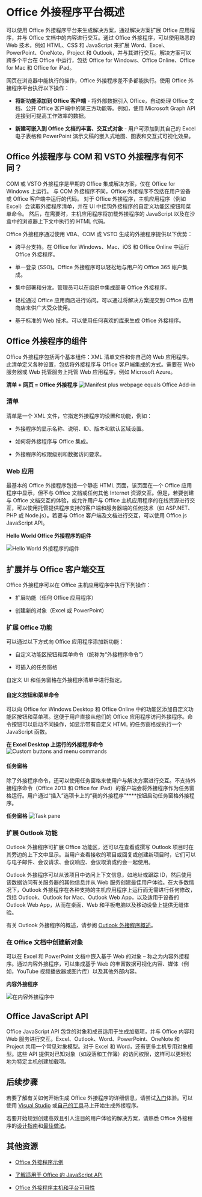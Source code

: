 
# <a name="office-add-ins-platform-overview"></a>Office 外接程序平台概述

可以使用 Office 外接程序平台来生成解决方案，通过解决方案扩展 Office 应用程序，并与 Office 文档中的内容进行交互。通过 Office 外接程序，可以使用熟悉的 Web 技术，例如 HTML、CSS 和 JavaScript 来扩展 Word、Excel、PowerPoint、OneNote，Project 和 Outlook，并与其进行交互。解决方案可以跨多个平台在 Office 中运行，包括 Office for Windows、Office Online、Office for Mac 和 Office for iPad。

网页在浏览器中能执行的操作，Office 外接程序差不多都能执行。使用 Office 外接程序平台执行以下操作：


-  **将新功能添加到 Office 客户端** - 将外部数据引入 Office，自动处理 Office 文档、公开 Office 客户端中的第三方功能等。例如，使用 Microsoft Graph API 连接到可提高工作效率的数据。 
    
-  **新建可嵌入到 Office 文档的丰富、交互式对象** - 用户可添加到其自己的 Excel 电子表格和 PowerPoint 演示文稿的嵌入式地图、图表和交互式可视化效果。 
    
## <a name="how-are-office-add-ins-different-than-com-and-vsto-add-ins"></a>Office 外接程序与 COM 和 VSTO 外接程序有何不同？ 

COM 或 VSTO 外接程序是早期的 Office 集成解决方案，仅在 Office for Windows 上运行。 与 COM 外接程序不同，Office 外接程序不包括在用户设备或 Office 客户端中运行的代码。 对于 Office 外接程序，主机应用程序（例如 Excel）会读取外接程序清单，并在 UI 中挂钩外接程序的自定义功能区按钮和菜单命令。 然后，在需要时，主机应用程序将加载外接程序的 JavaScript 以及在沙盒中的浏览器上下文中执行的 HTML 代码。 

Office 外接程序通过使用 VBA、COM 或 VSTO 生成的外接程序提供以下优势： 

- 跨平台支持。在 Office for Windows、Mac、iOS 和 Office Online 中运行 Office 外接程序。 

- 单一登录 (SSO)。Office 外接程序可以轻松地与用户的 Office 365 帐户集成。 


- 集中部署和分发。管理员可以在组织中集成部署 Office 外接程序。 

- 轻松通过 Office 应用商店进行访问。可以通过将解决方案提交到 Office 应用商店来供广大受众使用。 

- 基于标准的 Web 技术。可以使用任何喜欢的库来生成 Office 外接程序。 

## <a name="components-of-an-office-add-in"></a>Office 外接程序的组件 

Office 外接程序包括两个基本组件：XML 清单文件和你自己的 Web 应用程序。此清单定义各种设置，包括将外接程序与 Office 客户端集成的方式。需要在 Web 服务器或 Web 托管服务上托管 Web 应用程序，例如 Microsoft Azure。

**清单 + 网页 = Office 外接程序**
![Manifest plus webpage equals Office Add-in](../images/DK2_AgaveOverview01.png)

### <a name="manifest"></a>清单 

清单是一个 XML 文件，它指定外接程序的设置和功能，例如： 

- 外接程序的显示名称、说明、ID、版本和默认区域设置。 

- 如何将外接程序与 Office 集成。  

- 外接程序的权限级别和数据访问要求。 

### <a name="web-app"></a>Web 应用 

最基本的 Office 外接程序包括一个静态 HTML 页面，该页面在一个 Office 应用程序中显示，但不与 Office 文档或任何其他 Internet 资源交互。但是，若要创建与 Office 文档交互的体验，或允许用户与 Office 主机应用程序的在线资源进行交互，可以使用托管提供程序支持的客户端和服务器端的任何技术（如 ASP.NET、PHP 或 Node.js）。若要与 Office 客户端及文档进行交互，可以使用 Office.js JavaScript API。 

**Hello World Office 外接程序的组件**

![Hello World 外接程序的组件](../images/DK2_AgaveOverview07.png)

## <a name="extending-and-interacting-with-office-clients"></a>扩展并与 Office 客户端交互 

Office 外接程序可以在 Office 主机应用程序中执行下列操作： 

-  扩展功能（任何 Office 应用程序） 

-  创建新的对象（Excel 或 PowerPoint） 
 
### <a name="extend-office-functionality"></a>扩展 Office 功能 

可以通过以下方式向 Office 应用程序添加新功能：  

-  自定义功能区按钮和菜单命令（统称为“外接程序命令”） 

-  可插入的任务窗格 

自定义 UI 和任务窗格在外接程序清单中进行指定。  

#### <a name="custom-buttons-and-menu-commands"></a>自定义按钮和菜单命令  

可以向 Office for Windows Desktop 和 Office Online 中的功能区添加自定义功能区按钮和菜单项。这便于用户直接从他们的 Office 应用程序访问外接程序。命令按钮可以启动不同操作，如显示带有自定义 HTML 的任务窗格或执行一个 JavaScript 函数。  

**在 Excel Desktop 上运行的外接程序命令**
![Custom buttons and menu commands](../images/add-in-commands-overview..png)

#### <a name="task-panes"></a>任务窗格  

除了外接程序命令，还可以使用任务窗格来使用户与解决方案进行交互。不支持外接程序命令（Office 2013 和 Office for iPad）的客户端会将外接程序作为任务窗格运行。用户通过“插入”选项卡上的“我的外接程序”****按钮启动任务窗格外接程序。 

**任务窗格**
![Task pane](../images/task-pane-overview.jpg)

### <a name="extend-outlook-functionality"></a>扩展 Outlook 功能 

Outlook 外接程序可扩展 Office 功能区，还可以在查看或撰写 Outlook 项目时在其旁边的上下文中显示。当用户查看接收的项目或回复或创建新项目时，它们可以与电子邮件、会议请求、会议响应、会议取消或约会一起使用。 

Outlook 外接程序可以从该项目中访问上下文信息，如地址或跟踪 ID，然后使用该数据访问有关服务器的其他信息并从 Web 服务创建最佳用户体验。在大多数情况下，Outlook 外接程序在各种支持的主机应用程序上运行而无需进行任何修改，包括 Outlook、Outlook for Mac、Outlook Web App，以及适用于设备的 Outlook Web App，从而在桌面、Web 和平板电脑以及移动设备上提供无缝体验。 

有关 Outlook 外接程序的概述，请参阅 [Outlook 外接程序概述](https://docs.microsoft.com/en-us/outlook/add-ins/)。 

### <a name="create-new-objects-in-office-documents"></a>在 Office 文档中创建新对象 

可以在 Excel 和 PowerPoint 文档中嵌入基于 Web 的对象 – 称之为内容外接程序。通过内容外接程序，可以集成基于 Web 的丰富数据可视化内容、媒体（例如，YouTube 视频播放器或图片库）以及其他外部内容。

**内容外接程序**

![在内容外接程序中](../images/DK2_AgaveOverview05.png)

## <a name="office-javascript-apis"></a>Office JavaScript API 

Office JavaScript API 包含的对象和成员适用于生成加载项，并与 Office 内容和 Web 服务进行交互。Excel、Outlook、Word、PowerPoint、OneNote 和 Project 共用一个常见对象模型。对于 Excel 和 Word，还有更多主机专用对象模型。这些 API 提供对已知对象（如段落和工作簿）的访问权限，这样可以更轻松地为特定主机创建加载项。  

## <a name="next-steps"></a>后续步骤 

若要了解有关如何开始生成 Office 外接程序的详细信息，请尝试[入门](https://dev.office.com/getting-started/addins)体验。可以使用 [Visual Studio](../get-started/create-and-debug-office-add-ins-in-visual-studio.md) 或[自己的工具](../get-started/create-an-office-add-in-using-any-editor)马上开始生成外接程序。 

若要开始规划创建高效且引人注目的用户体验的解决方案，请熟悉 Office 外接程序的[设计指南](../design/add-in-design)和[最佳做法](../add-ins/overview/add-in-development-best-practices)。    
   
## <a name="additional-resources"></a>其他资源

- [Office 外接程序示例](https://dev.office.com/code-samples)
    
- [了解适用于 Office 的 JavaScript API](../develop/understanding-the-javascript-api-for-office.md)

- [Office 外接程序主机和平台可用性](https://dev.office.com/add-in-availability)


    
